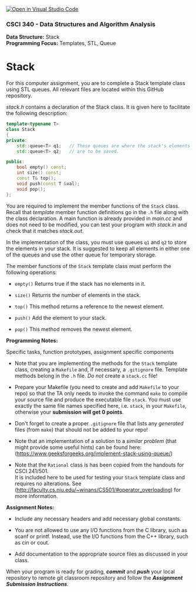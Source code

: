 [![Open in Visual Studio Code](https://classroom.github.com/assets/open-in-vscode-c66648af7eb3fe8bc4f294546bfd86ef473780cde1dea487d3c4ff354943c9ae.svg)](https://classroom.github.com/online_ide?assignment_repo_id=8541887&assignment_repo_type=AssignmentRepo)
### CSCI 340 - Data Structures and Algorithm Analysis

**Data Structure:** Stack <BR>
**Programming Focus:** Templates, STL, Queue

# Stack

For this computer assignment, you are to complete a Stack template class using STL queues. 
All relevant files are located within this GitHub repository. 

*stack.h* contains a declaration of the Stack class. 
It is given here to facilitate the following description:

```c++
template<typename T>
class Stack
{
private:
    std::queue<T> q1;   // These queues are where the stack's elements 
    std::queue<T> q2;   // are to be saved.

public:
    bool empty() const;
    int size() const;
    const T& top();
    void push(const T &val);
    void pop();
};
```
You are required to implement the member functions of the `Stack` class. Recall that *template* member function definitions go in the `.h` file along with the class declaration.
A main function is already provided in *main.cc* and does not need to be modified, you can test your program with *stack.in* and check that it matches *stack.out*.

In the implementation of the class, you must use queues `q1` and `q2` to store the elements in your stack.
It is suggested to keep all elements in either one of the queues and use the other queue for temporary storage.
    
The member functions of the `Stack` template class must perform the following operations:
    
* `empty()` Returns true if the stack has no elements in it.  

* `size()` Returns the number of elements in the stack.

* `top()` This method returns a reference to the newest element. 

* `push()` Add the element to your stack.

* `pop()` This method removes the newest element. 

**Programming Notes:**

Specific tasks, function prototypes, assignment specific components
  
- Note that you are implementing the methods for the `Stack` template class, creating a `Makefile` and,
if necessary, a `.gitignore` file.  Template methods belong in the `.h` file.  *Do not* create a `stack.cc` file!

- Prepare your Makefile (you need to create and add `Makefile` to your repo) so that the TA only needs to invoke the command `make` to compile your source file and produce the executable file `stack`. You must use exactly the same file names specified here, i.e. `stack`, in your `Makefile`, otherwise your **submission will get 0 points**.

- Don't forget to create a proper `.gitignore` file that lists any *generated* files (from `make`) that should not be added to your repo!

- Note that an implementation of a solution to a *similar problem* (that might provide some useful hints) can be found
here: (https://www.geeksforgeeks.org/implement-stack-using-queue/)

- Note that the `Rational` class is has been copied from the handouts for CSCI 241/501.  
It is included here to be used for testing your `Stack` template class and requires no alterations.
See (http://faculty.cs.niu.edu/~winans/CS501/#operator_overloading) for more information.

**Assignment Notes:**

- Include any necessary headers and add necessary global constants.

- You are not allowed to use any I/O functions from the C library, such as scanf or printf. Instead, use the I/O functions from the C++ library, such as cin or cout.

- Add documentation to the appropriate source files as discussed in your class.

When your program is ready for grading, ***commit*** and ***push*** your local repository to remote git classroom repository and follow the _**Assignment Submission Instructions**_.
